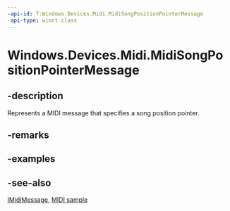 ```yaml
---
-api-id: T:Windows.Devices.Midi.MidiSongPositionPointerMessage
-api-type: winrt class
---
```


<!-- Class syntax.
public class MidiSongPositionPointerMessage : Windows.Devices.Midi.IMidiMessage, Windows.Devices.Midi.IMidiSongPositionPointerMessage
-->

# Windows.Devices.Midi.MidiSongPositionPointerMessage

## -description
Represents a MIDI message that specifies a song position pointer.

## -remarks

## -examples

## -see-also
[IMidiMessage](imidimessage.md), [MIDI  sample](http://go.microsoft.com/fwlink/p/?LinkID=394281)